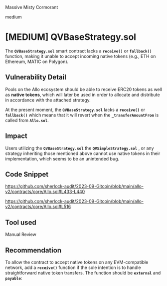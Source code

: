 Massive Misty Cormorant

medium

# [MEDIUM] QVBaseStrategy.sol

The **`QVBaseStrategy.sol`** smart contract lacks a **`receive()`** or **`fallback()`** function, making it unable to accept incoming native tokens (e.g., ETH on Ethereum, MATIC on Polygon).

## Vulnerability Detail

Pools on the Allo ecosystem should be able to receive ERC20 tokens as well as **native tokens**, which will later be used in order to allocate and distribute in accordance with the attached strategy. 

At the present moment, the **`QVBaseStrategy.sol`** lacks a **`receive()`** or **`fallback()`** which means that it will revert when the **`_transferAmountFrom`** is called from ****************`Allo.sol`****************.

## Impact

Users utilizing the **`QVBaseStrategy.sol`**  the **`QVSimpleStrategy.sol`** , or any strategy inheriting those mentioned above cannot use native tokens in their implementation, which seems to be an unintended bug.

## Code Snippet
https://github.com/sherlock-audit/2023-09-Gitcoin/blob/main/allo-v2/contracts/core/Allo.sol#L433-L440

https://github.com/sherlock-audit/2023-09-Gitcoin/blob/main/allo-v2/contracts/core/Allo.sol#L516

## Tool used

Manual Review

## Recommendation

To allow the contract to accept native tokens on any EVM-compatible network, add a **`receive()`** function if the sole intention is to handle straightforward native token transfers. The function should be **`external`** and **`payable`**: